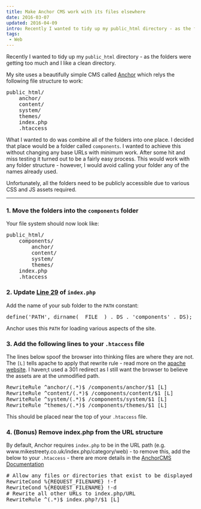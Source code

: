 ```yaml
---
title: Make Anchor CMS work with its files elsewhere
date: 2016-03-07
updated: 2016-04-09
intro: Recently I wanted to tidy up my public_html directory - as the folders were getting too much and I like a clean directory. My site uses a beautifully simple ...
tags:
 - Web
---
```


<p>Recently I wanted to tidy up my <code>public_html</code> directory - as the folders were getting too much and I like a clean directory.</p>

<p>My site uses a beautifully simple CMS called <a href="http://anchorcms.com/">Anchor</a> which relys the following file structure to work:</p>



<pre class="language-bash">public_html/
    anchor/
    content/
    system/
    themes/
    index.php
    .htaccess</pre>





<p>What I wanted to do was combine all of the folders into one place. I decided that place would be a folder called <code>components</code>. I wanted to achieve this without changing any base URLs with minimum work. After some hit and miss testing it turned out to be a fairly easy process.  This would work with any folder structure - however, I would avoid calling your folder any of the names already used.</p>



<p>Unfortunately, all the folders need to be publicly accessible due to various CSS and JS assets required.</p>



<hr>



<h3>1. Move the folders into the <code>components</code> folder</h3>



<p>Your file system should now look like:</p>



<pre class="language-bash">public_html/
    components/
        anchor/
        content/
        system/
        themes/
    index.php
    .htaccess</pre>





<h3>2. Update <a href="https://github.com/anchorcms/anchor-cms/blob/master/index.php#L29">Line 29</a> of <code>index.php</code></h3>



<p>Add the name of your sub folder to the <code>PATH</code> constant:</p>



<pre>
define('PATH', dirname(__FILE__) . DS . 'components' . DS);</pre>





<p>Anchor uses this <code>PATH</code> for loading various aspects of the site.</p>



<h3>3. Add the following lines to your <code>.htaccess</code> file</h3>



<p>The lines below spoof the browser into thinking files are where they are not. The <code>[L]</code> tells apache to apply that rewrite rule - read more on the <a href="http://httpd.apache.org/docs/2.2/rewrite/flags.html#flag_l">apache website</a>. I haven;t used a 301 redirect as I still want the browser to believe the assets are at the unmodified path.</p>



<pre class="language-apacheconf">RewriteRule ^anchor/(.*)$ /components/anchor/$1 [L]
RewriteRule ^content/(.*)$ /components/content/$1 [L]
RewriteRule ^system/(.*)$ /components/system/$1 [L]
RewriteRule ^themes/(.*)$ /components/themes/$1 [L]</pre>





<p>This should be placed near the top of your <code>.htaccess</code> file.</p>



<h3>4. (Bonus) Remove index.php from the URL structure</h3>



<p>By default, Anchor requires <code>index.php</code> to be in the URL path (e.g. www.mikestreety.co.uk/index.php/category/web) - to remove this, add the below to your <code>.htaccess</code> - there are more details in the <a href="http://anchorcms.com/docs/getting-started/configuration">AnchorCMS Documentation</a></p>



<pre class="language-apacheconf"># Allow any files or directories that exist to be displayed directly
RewriteCond %{REQUEST_FILENAME} !-f
RewriteCond %{REQUEST_FILENAME} !-d
# Rewrite all other URLs to index.php/URL
RewriteRule ^(.*)$ index.php?/$1 [L]</pre>